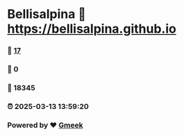 # Bellisalpina :link: https://bellisalpina.github.io 
### :page_facing_up: [17](https://bellisalpina.github.io/tag.html) 
### :speech_balloon: 0 
### :hibiscus: 18345 
### :alarm_clock: 2025-03-13 13:59:20 
### Powered by :heart: [Gmeek](https://github.com/Meekdai/Gmeek)
